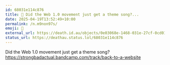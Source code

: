 ```yaml
---
id: 68031e114c876
title: 🎵 Did the Web 1.0 movement just get a theme song?...
date: 2025-04-19T13:52:49+10:00
permalink: /n.m9non97s/
emoji: 🎵
external_url: https://death.id.au/objects/0e03068e-1468-031e-27cf-0cd010939293
status_url: https://deathau.status.lol/68031e114c876
---
```


Did the Web 1.0 movement just get a theme song?
<https://strongbadactual.bandcamp.com/track/back-to-a-website>
